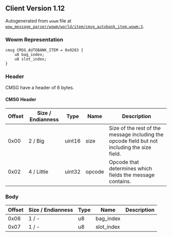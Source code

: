 ## Client Version 1.12

Autogenerated from `wowm` file at [`wow_message_parser/wowm/world/item/cmsg_autobank_item.wowm:3`](https://github.com/gtker/wow_messages/tree/main/wow_message_parser/wowm/world/item/cmsg_autobank_item.wowm#L3).

### Wowm Representation
```rust,ignore
cmsg CMSG_AUTOBANK_ITEM = 0x0283 {
    u8 bag_index;
    u8 slot_index;
}
```
### Header
CMSG have a header of 6 bytes.

#### CMSG Header
| Offset | Size / Endianness | Type   | Name   | Description |
| ------ | ----------------- | ------ | ------ | ----------- |
| 0x00   | 2 / Big           | uint16 | size   | Size of the rest of the message including the opcode field but not including the size field.|
| 0x02   | 4 / Little        | uint32 | opcode | Opcode that determines which fields the message contains.|
### Body
| Offset | Size / Endianness | Type | Name | Description |
| ------ | ----------------- | ---- | ---- | ----------- |
| 0x06 | 1 / - | u8 | bag_index |  |
| 0x07 | 1 / - | u8 | slot_index |  |

